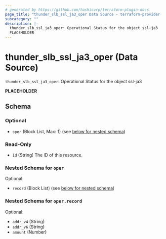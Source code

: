 ```yaml
---
# generated by https://github.com/hashicorp/terraform-plugin-docs
page_title: "thunder_slb_ssl_ja3_oper Data Source - terraform-provider-thunder"
subcategory: ""
description: |-
  thunder_slb_ssl_ja3_oper: Operational Status for the object ssl-ja3
  PLACEHOLDER
---
```


# thunder_slb_ssl_ja3_oper (Data Source)

`thunder_slb_ssl_ja3_oper`: Operational Status for the object ssl-ja3

__PLACEHOLDER__



<!-- schema generated by tfplugindocs -->
## Schema

### Optional

- `oper` (Block List, Max: 1) (see [below for nested schema](#nestedblock--oper))

### Read-Only

- `id` (String) The ID of this resource.

<a id="nestedblock--oper"></a>
### Nested Schema for `oper`

Optional:

- `record` (Block List) (see [below for nested schema](#nestedblock--oper--record))

<a id="nestedblock--oper--record"></a>
### Nested Schema for `oper.record`

Optional:

- `addr_v4` (String)
- `addr_v6` (String)
- `amount` (Number)


